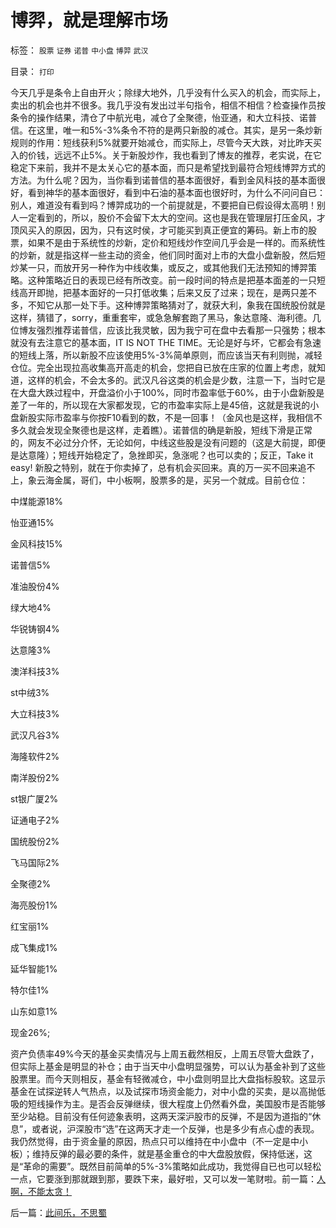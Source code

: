 # 博羿，就是理解市场

标签： `股票` `证券` `诺普` `中小盘` `博羿` `武汉` 

目录： `打印`

今天几乎是条令上自由开火；除绿大地外，几乎没有什么买入的机会，而实际上，卖出的机会也并不很多。我几乎没有发出过半句指令，相信不相信？检查操作员按条令的操作结果，清仓了中航光电，减仓了全聚德，怡亚通，和大立科技、诺普信。在这里，唯一和5%-3%条令不符的是两只新股的减仓。其实，是另一条炒新规则的作用：短线获利5%就要开始减仓，而实际上，尽管今天大跌，对比昨天买入的价钱，远远不止5%。关于新股炒作，我也看到了博友的推荐，老实说，在它稳定下来前，我并不是太关心它的基本面，而只是希望找到最符合短线博羿方式的方法。为什么呢？因为，当你看到诺普信的基本面很好，看到金风科技的基本面很好，看到神华的基本面很好，看到中石油的基本面也很好时，为什么不问问自已：别人，难道没有看到吗？博羿成功的一个前提就是，不要把自已假设得太高明！别人一定看到的，所以，股价不会留下太大的空间。这也是我在管理层打压金风，才顶风买入的原因，因为，只有这时侯，才可能买到真正便宜的筹码。新上市的股票，如果不是由于系统性的炒新，定价和短线炒作空间几乎会是一样的。而系统性的炒新，就是指这样一些主动的资金，他们同时面对上市的大盘小盘新股，然后短炒某一只，而放开另一种作为中线收集，或反之，或其他我们无法预知的博羿策略。这种策略近日的表现已经有所改变。前一段时间的特点是把基本面差的一只短线高开即抛，把基本面好的一只打低收集；后来又反了过来；现在，是两只差不多，不知它从那一处下手。这种博羿策略猜对了，就获大利，象我在国统股份就是这样，猜错了，sorry，重重套牢，或急急解套跑了黑马，象达意隆、海利德。几位博友强烈推荐诺普信，应该比我灵敏，因为我宁可在盘中去看那一只强势；根本就没有去注意它的基本面，IT IS NOT THE
TIME。无论是好与坏，它都会有急速的短线上落，所以新股不应该使用5%-3%简单原则，而应该当天有利则抛，减轻仓位。完全出现拉高收集高开高走的机会，您把自已放在庄家的位置上考虑，就知道，这样的机会，不会太多的。武汉凡谷这类的机会是少数，注意一下，当时它是在大盘大跌过程中，开盘溢价小于100%，同时市盈率低于60%，由于小盘新股是差了一年的，所以现在大家都发现，它的市盈率实际上是45倍，这就是我说的小盘新股实际市盈率与你按F10看到的数，不是一回事！（金风也是这样，我相信不多久就会发现全聚德也是这样，走着瞧）。诺普信的确是新股，短线下滑是正常的，网友不必过分介怀，无论如何，中线这些股是没有问题的（这是大前提，即便是达意隆）；短线开始稳定了，急挫即买，急涨呢？也可以卖的；反正，Take
it easy!
新股之特别，就在于你卖掉了，总有机会买回来。真的万一买不回来追不上，象云海金属，哥们，中小板啊，股票多的是，买另一个就成。目前仓位：

中煤能源18%

怡亚通15%

金风科技15%

诺普信5%

准油股份4%

绿大地4%

华锐铸钢4%

达意隆3%

澳洋科技3%

st中绒3%

大立科技3%

武汉凡谷3%

海隆软件2%

南洋股份2%

st银广厦2%

证通电子2%

国统股份2%

飞马国际2%

全聚德2%

海亮股份1%

红宝丽1%

成飞集成1%

延华智能1%

特尔佳1%

山东如意1%

现金26%;

资产负债率49%今天的基金买卖情况与上周五截然相反，上周五尽管大盘跌了，但实际上基金是明显的补仓；由于当天中小盘明显强势，可以认为基金补到了这些股票里。而今天则相反，基金有轻微减仓，中小盘则明显比大盘指标股软。这显示基金在试探逆转人气热点，以及试探市场资金能力，对中小盘的买卖，是以高抛低吸的短线操作为主。是否会反弹继续，很大程度上仍然看外盘，美国股市是否能够至少站稳。目前没有任何迹象表明，这两天深沪股市的反弹，不是因为道指的“休息”，或者说，沪深股市“选”在这两天才走一个反弹，也是多少有点心虚的表现。我仍然觉得，由于资金量的原因，热点只可以维持在中小盘中（不一定是中小板）；维持反弹的最必要的条件，就是基金重仓的中大盘股放假，保持低迷，这是“革命的需要”。既然目前简单的5%-3%策略如此成功，我觉得自已也可以轻松一点，它要涨到那就跟到那，要跌下来，最好啦，又可以发一笔财啦。前一篇：[人啊，不能太贪！](../../../2008/2/18/人啊，不能太贪！.md)

后一篇：[此间乐，不思蜀](../../../2008/2/20/此间乐，不思蜀.md)